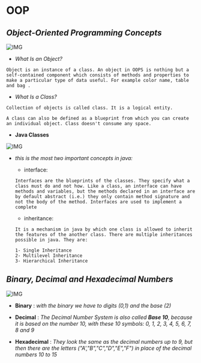 # **OOP**

## ***Object-Oriented Programming Concepts***

![IMG](https://static.javatpoint.com/images/java-oops.png)

* *What Is an Object?*

```
Object is an instance of a class. An object in OOPS is nothing but a self-contained component which consists of methods and properties to make a particular type of data useful. For example color name, table and bag .
```

* *What Is a Class?*

```
Collection of objects is called class. It is a logical entity.

A class can also be defined as a blueprint from which you can create an individual object. Class doesn't consume any space.
```

* **Java Classes**

![IMG](https://encrypted-tbn0.gstatic.com/images?q=tbn:ANd9GcQAJcgPRT3oU6UPvuIP_kGyzdv0dG0xiL_NqQeSCIqLiO7n4Tx3J6-MG_eZFdJNsWOPVmk&usqp=CAU)

* *this is the most two important concepts in java:*


   * interface:

   ```
   Interfaces are the blueprints of the classes. They specify what a class must do and not how. Like a class, an interface can have methods and variables, but the methods declared in an interface are by default abstract (i.e.) they only contain method signature and not the body of the method. Interfaces are used to implement a complete
   ```
   
   * inheritance:

   ```
   It is a mechanism in java by which one class is allowed to inherit the features of the another class. There are multiple inheritances possible in java. They are:

   1- Single Inheritance
   2- Multilevel Inheritance
   3- Hierarchical Inheritance
   ``` 

## ***Binary, Decimal and Hexadecimal Numbers***

![IMG](https://media.proprofs.com/images/QM/user_images/2503852/New%20Project%20(13)(89).jpg)

* **Binary** : *with the binary we have to digits (0,1) and the base (2)*



* **Decimal** : *The Decimal Number System is also called **Base 10**, because it is based on the number 10, with these 10 symbols: 0, 1, 2, 3, 4, 5, 6, 7, 8 and 9*


* **Hexadecimal** : *They look the same as the decimal numbers up to 9, but then there are the letters ("A',"B","C","D","E","F") in place of the decimal numbers 10 to 15*
